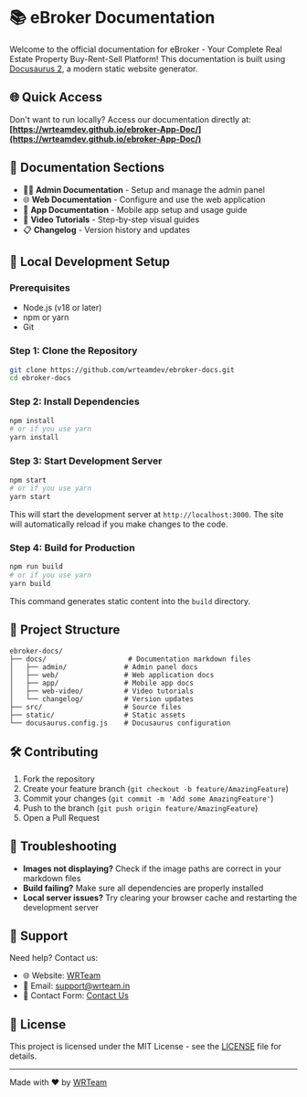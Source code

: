 # 📚 eBroker Documentation

Welcome to the official documentation for eBroker - Your Complete Real Estate Property Buy-Rent-Sell Platform! This documentation is built using [Docusaurus 2](https://docusaurus.io/), a modern static website generator.

## 🌐 Quick Access

Don't want to run locally? Access our documentation directly at:
**[https://wrteamdev.github.io/ebroker-App-Doc/](https://wrteamdev.github.io/ebroker-App-Doc/)**

## 📑 Documentation Sections

- 👨‍💼 **Admin Documentation** - Setup and manage the admin panel
- 🌐 **Web Documentation** - Configure and use the web application
- 📱 **App Documentation** - Mobile app setup and usage guide
- 🎥 **Video Tutorials** - Step-by-step visual guides
- 📋 **Changelog** - Version history and updates

## 🚀 Local Development Setup

### Prerequisites

- Node.js (v18 or later)
- npm or yarn
- Git

### Step 1: Clone the Repository

```bash
git clone https://github.com/wrteamdev/ebroker-docs.git
cd ebroker-docs
```

### Step 2: Install Dependencies

```bash
npm install
# or if you use yarn
yarn install
```

### Step 3: Start Development Server

```bash
npm start
# or if you use yarn
yarn start
```

This will start the development server at `http://localhost:3000`. The site will automatically reload if you make changes to the code.

### Step 4: Build for Production

```bash
npm run build
# or if you use yarn
yarn build
```

This command generates static content into the `build` directory.

## 📁 Project Structure

```
ebroker-docs/
├── docs/                    # Documentation markdown files
│   ├── admin/              # Admin panel docs
│   ├── web/                # Web application docs
│   ├── app/                # Mobile app docs
│   ├── web-video/          # Video tutorials
│   └── changelog/          # Version updates
├── src/                    # Source files
├── static/                 # Static assets
└── docusaurus.config.js    # Docusaurus configuration
```

## 🛠️ Contributing

1. Fork the repository
2. Create your feature branch (`git checkout -b feature/AmazingFeature`)
3. Commit your changes (`git commit -m 'Add some AmazingFeature'`)
4. Push to the branch (`git push origin feature/AmazingFeature`)
5. Open a Pull Request

## 🔧 Troubleshooting

- **Images not displaying?** Check if the image paths are correct in your markdown files
- **Build failing?** Make sure all dependencies are properly installed
- **Local server issues?** Try clearing your browser cache and restarting the development server

## 🤝 Support

Need help? Contact us:
- 🌐 Website: [WRTeam](https://wrteam.in/)
- 📧 Email: [support@wrteam.in](mailto:support@wrteam.in)
- 💬 Contact Form: [Contact Us](https://wrteam.in/contact-us/)

## 📄 License

This project is licensed under the MIT License - see the [LICENSE](LICENSE) file for details.

---

Made with ❤️ by [WRTeam](https://wrteam.in/)

